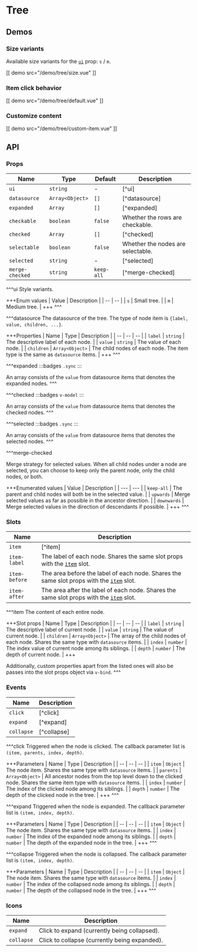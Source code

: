 # Tree

## Demos

### Size variants

Available size variants for the [`ui`](#props-ui) prop: `s` / `m`.

[[ demo src="/demo/tree/size.vue" ]]

### Item click behavior

[[ demo src="/demo/tree/default.vue" ]]

### Customize content

[[ demo src="/demo/tree/custom-item.vue" ]]

## API

### Props

| Name | Type | Default | Description |
| -- | -- | -- | -- |
| ``ui`` | `string` | - | [^ui] |
| ``datasource`` | `Array<Object>` | `[]` | [^datasource] |
| ``expanded`` | `Array` | `[]` | [^expanded] |
| ``checkable`` | `boolean` | `false` | Whether the rows are checkable. |
| ``checked`` | `Array` | `[]` | [^checked] |
| ``selectable`` | `boolean` | `false` | Whether the nodes are selectable. |
| ``selected`` | `string` | - | [^selected] |
| ``merge-checked`` | `string` | `keep-all` | [^merge-checked] |

^^^ui
Style variants.

+++Enum values
| Value | Description |
| -- | -- |
| `s` | Small tree. |
| `m` | Medium tree. |
+++
^^^

^^^datasource
The datasource of the tree. The type of node item is `{label, value, children, ...}`.

+++Properties
| Name | Type | Description |
| -- | -- | -- |
| `label` | `string` | The descriptive label of each node. |
| `value` | `string` | The value of each node. |
| `children` | `Array<Object>` | The child nodes of each node. The item type is the same as `datasource` items. |
+++
^^^

^^^expanded
:::badges
`.sync`
:::

An array consists of the `value` from datasource items that denotes the expanded nodes.
^^^

^^^checked
:::badges
`v-model`
:::

An array consists of the `value` from datasource items that denotes the checked nodes.
^^^

^^^selected
:::badges
`.sync`
:::

An array consists of the `value` from datasource items that denotes the selected nodes.
^^^

^^^merge-checked

Merge strategy for selected values. When all child nodes under a node are selected, you can choose to keep only the parent node, only the child nodes, or both.

+++Enumerated values
| Value | Description |
| --- | --- |
| `keep-all` | The parent and child nodes will both be in the selected value. |
| `upwards` | Merge selected values as far as possible in the ancestor direction. |
| `downwards` | Merge selected values in the direction of descendants if possible. |
+++
^^^

### Slots

| Name | Description |
| -- | -- |
| ``item`` | [^item] |
| ``item-label`` | The label of each node. Shares the same slot props with the [`item`](#slots-item) slot. |
| ``item-before`` | The area before the label of each node. Shares the same slot props with the [`item`](#slots-item) slot. |
| ``item-after`` | The area after the label of each node. Shares the same slot props with the [`item`](#slots-item) slot. |

^^^item
The content of each entire node.

+++Slot props
| Name | Type | Description |
| -- | -- | -- |
| `label` | `string` | The descriptive label of current node. |
| `value` | `string` | The value of current node. |
| `children` | `Array<Object>` | The array of the child nodes of each node. Shares the same type with `datasource` items. |
| `index` | `number` | The index value of current node among its siblings. |
| `depth` | `number` | The depth of current node. |
+++

Additionally, custom properties apart from the listed ones will also be passes into the slot props object via `v-bind`.
^^^

### Events

| Name | Description |
| -- | -- |
| ``click`` | [^click] |
| ``expand`` | [^expand] |
| ``collapse`` | [^collapse] |

^^^click
Triggered when the node is clicked. The callback parameter list is `(item, parents, index, depth)`.

+++Parameters
| Name | Type | Description |
| -- | -- | -- |
| `item` | `Object` | The node item. Shares the same type with `datasource` items. |
| `parents` | `Array<Object>` | All ancestor nodes from the top level down to the clicked node. Shares the same item type with `datasource` items. |
| `index` | `number` | The index of the clicked node among its siblings. |
| `depth` | `number` | The depth of the clicked node in the tree. |
+++
^^^

^^^expand
Triggered when the node is expanded. The callback parameter list is `(item, index, depth)`.

+++Parameters
| Name | Type | Description |
| -- | -- | -- |
| `item` | `Object` | The node item. Shares the same type with `datasource` items. |
| `index` | `number` | The index of the expanded node among its siblings. |
| `depth` | `number` | The depth of the expanded node in the tree. |
+++
^^^

^^^collapse
Triggered when the node is collapsed. The callback parameter list is `(item, index, depth)`.

+++Parameters
| Name | Type | Description |
| -- | -- | -- |
| `item` | `Object` | The node item. Shares the same type with `datasource` items. |
| `index` | `number` | The index of the collapsed node among its siblings. |
| `depth` | `number` | The depth of the collapsed node in the tree. |
+++
^^^

### Icons

| Name | Description |
| -- | -- |
| ``expand`` | Click to expand (currently being collapsed). |
| ``collapse`` | Click to collapse (currently being expanded). |

